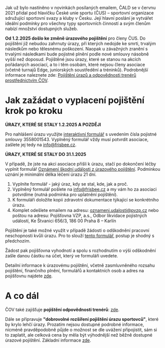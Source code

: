 Jak už bylo nastíněno v novinkách posílaných emailem, ČALD se v červnu 2021 přidal pod hlavičku České unie sportu (ČUS) – sportovní organizace sdružující sportovní svazy a kluby v Česku. Její hlavní poslání je vytvářet ideální podmínky pro všechny typy sportovních činností a svým členům nabízí množství dostupných služeb.

**Od 1.2.2025 došlo ke změně úrazového pojištění** pro členy ČUS. Do pojištění již nebudou zahrnuty úrazy, při kterých nedojde ke smrti, trvalým následkům nebo tělesnému poškození. Naopak u závažných zranění s trvalými následkami bude pojistné plnění podle nové smlouvy násobně vyšší než doposud. Pojištěné jsou úrazy, které se stanou na akcích pořádaných asociací, a to i těm osobám, které nejsou členy asociace (včetně turnajů Edge, juniorských soustředění a tréninků). Podrobnější informace naleznete zde: [Pojištění úrazů a odpovědnosti trenérů prostřednictvím ČOV](https://www.olympijskytym.cz/pojisteni-cov).

# Jak zažádat o vyplacení pojištění krok po kroku

**ÚRAZY, KTERÉ SE STALY 1.2.2025 A POZDĚJI**

Pro nahlášení úrazu využijte [interaktivní formulář](https://skody.uniqa.cz) s uvedením čísla pojistné smlouvy 3558001543. Vyplněný formulář vždy musí potvrdit asociace, zašlete jej tedy na [info@frisbee.cz](mailto:info@frisbee.cz).

**ÚRAZY, KTERÉ SE STALY DO 31.1.2025**

V případě, že jste na akci asociace přišli k úrazu, stačí po dokončení léčby vyplnit formulář [Oznámení škodní události z úrazového pojištění](https://www.cuscz.cz/files/3141MWR.pdf). Podmínkou uznání je minimální délka léčení úrazu 21 dní. 

1. Vyplníte formulář - jaký úraz, kdy se stal, kde, jak a proč. 
2. Vyplněný formulář pošlete na [info@frisbee.cz](mailto:info@frisbee.cz) a my vám ho za asociaci potvrdíme (nutná podmínka pro uplatnění pojištění). 
3. K formuláři doložíte kopii zdravotní dokumentace týkající se konkrétního úrazu. 
4. Komplet odešlete emailem na adresu: [oznameni.udalosti@pvzp.cz](mailto:oznameni.udalosti@pvzp.cz) nebo poštou na adresu: Pojišťovna VZP, a.s., Odbor likvidace pojistných událostí, Ke Štvanici 656/3, 186 00 Praha 8 – Karlín

Pojištění je také možné využít v případě žádosti o odškodnění pracovní neschopnosti kvůli úrazu. Pro to slouží [tento formulář](https://www.cuscz.cz/files/2416M2Z.pdf), postup je shodný s předchozím. 

Žádost pak pojišťovna vyhodnotí a spolu s rozhodnutím o výši odškodnění zašle danou částku na účet, který ve formuláři uvedete.

Detailní informace k úrazovému pojištění, včetně zasmluvněného rozsahu pojištění, finančního plnění, formulářů a kontaktních osob a adres na pojišťovnu najdete [zde](https://www.cuscz.cz/sluzby-servis/vzp-2019.html).

# A co dál

ČOV také zajišťuje **pojištění odpovědnosti trenérů**: [zde](https://www.olympijskytym.cz/pojisteni-odpovednosti-od-01012025).

Dále se připravuje **"dobrovolné rozšíření pojištění úrazu sportovců"**, které by krylo lehčí úrazy. Prozatím nejsou dostupné podrobné informace, nicméně pravděpodobně půjde o možnost se dle uvážení připojistit, sám si to zaplatit, ale celková cena by měla být výhodnější než běžně dostupné úrazové pojištění. Základní informace [zde](https://www.olympijskytym.cz/dobrovolne-rozsireni-pojisteni-urazu).
